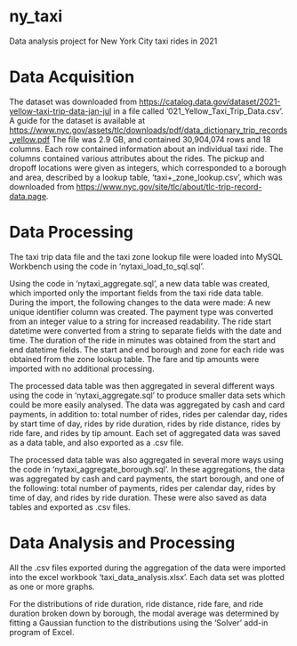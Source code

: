 # ny_taxi
Data analysis project for New York City taxi rides in 2021

# Data Acquisition

The dataset was downloaded from https://catalog.data.gov/dataset/2021-yellow-taxi-trip-data-jan-jul in a file called ‘021_Yellow_Taxi_Trip_Data.csv’. A guide for the dataset is available at https://www.nyc.gov/assets/tlc/downloads/pdf/data_dictionary_trip_records_yellow.pdf The file was 2.9 GB, and contained 30,904,074 rows and 18 columns. Each row contained information about an individual taxi ride. The columns contained various attributes about the rides. The pickup and dropoff locations were given as integers, which corresponded to a borough and area, described by a lookup table, ‘taxi+_zone_lookup.csv’, which was downloaded from https://www.nyc.gov/site/tlc/about/tlc-trip-record-data.page. 

# Data Processing 

The taxi trip data file and the taxi zone lookup file were loaded into MySQL Workbench using the code in ‘nytaxi_load_to_sql.sql’. 

Using the code in ‘nytaxi_aggregate.sql’, a new data table was created, which imported only the important fields from the taxi ride data table. During the import, the following changes to the data were made: A new unique identifier column was created. The payment type was converted from an integer value to a string for increased readability. The ride start datetime were converted from a string to separate fields with the date and time. The duration of the ride in minutes was obtained from the start and end datetime fields. The start and end borough and zone for each ride was obtained from the zone lookup table. The fare and tip amounts were imported with no additional processing.

The processed data table was then aggregated in several different ways using the code in ‘nytaxi_aggregate.sql’ to produce smaller data sets which could be more easily analysed. The data was aggregated by cash and card payments, in addition to: total number of rides, rides per calendar day, rides by start time of day, rides by ride duration, rides by ride distance, rides by ride fare, and rides by tip amount. Each set of aggregated data was saved as a data table, and also exported as a .csv file. 

The processed data table was also aggregated in several more ways using the code in ‘nytaxi_aggregate_borough.sql’. In these aggregations, the data was aggregated by cash and card payments, the start borough, and one of the following: total number of payments, rides per calendar day, rides by time of day, and rides by ride duration. These were also saved as data tables and exported as .csv files.

# Data Analysis and Processing

All the .csv files exported during the aggregation of the data were imported into the excel workbook ‘taxi_data_analysis.xlsx’. Each data set was plotted as one or more graphs. 

For the distributions of ride duration, ride distance, ride fare, and ride duration broken down by borough, the modal average was determined by fitting a Gaussian function to the distributions using the ‘Solver’ add-in program of Excel.

